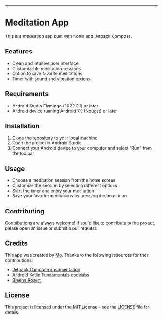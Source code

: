 
---

# Meditation App

This is a meditation app built with Kotlin and Jetpack Compose.

## Features

- Clean and intuitive user interface
- Customizable meditation sessions
- Option to save favorite meditations
- Timer with sound and vibration options

## Requirements

- Android Studio Flamingo (2022.2.1) or later
- Android device running Android 7.0 (Nougat) or later

## Installation

1. Clone the repository to your local machine
2. Open the project in Android Studio
3. Connect your Android device to your computer and select "Run" from the toolbar

## Usage

- Choose a meditation session from the home screen
- Customize the session by selecting different options
- Start the timer and enjoy your meditation
- Save your favorite meditations by pressing the heart icon

## Contributing

Contributions are always welcome! If you'd like to contribute to the project, please open an issue or submit a pull request.

## Credits

This app was created by [Me](github.com/DashingAdi). Thanks to the following resources for their contributions:

- [Jetpack Compose documentation](https://developer.android.com/jetpack/compose)
- [Android Kotlin Fundamentals codelabs](https://developer.android.com/courses/kotlin-android-fundamentals/overview)
- [Breens Robert](github.com/Breens-Mbaka)

## License

This project is licensed under the MIT License - see the [LICENSE](LICENSE) file for details.
